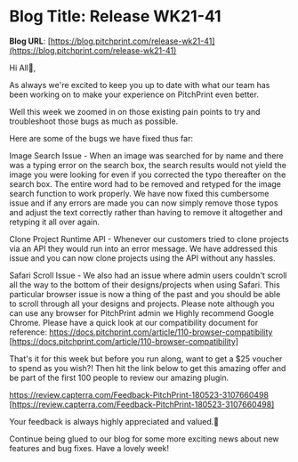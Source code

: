 # **Blog Title**: Release WK21-41

**Blog URL**: [https://blog.pitchprint.com/release-wk21-41](https://blog.pitchprint.com/release-wk21-41)

Hi All👋,

As always we're excited to keep you up to date with what our team has been working on to make your experience on PitchPrint even better.

Well this week we zoomed in on those existing pain points to try and troubleshoot those bugs as much as possible.

Here are some of the bugs we have fixed thus far:

Image Search Issue - When an image was searched for by name and there was a typing error on the search box, the search results would not
yield the image you were looking for even if you corrected the typo thereafter on the search box. The entire word had to be removed and
retyped for the image search function to work properly. We have now fixed this cumbersome issue and if any errors are made you can now
simply remove those typos and adjust the text correctly rather than having to remove it altogether and retyping it all over again.

Clone Project Runtime API - Whenever our customers tried to clone projects via an API they would run into an error message. We have
addressed this issue and you can now clone projects using the API without any hassles.

Safari Scroll Issue - We also had an issue where admin users couldn't scroll all the way to the bottom of their designs/projects when using
Safari. This particular browser issue is now a thing of the past and you should be able to scroll through all your designs and projects.
Please note although you can use any browser for PitchPrint admin we Highly recommend Google Chrome. Please have a quick look at our
compatibility document for reference: https://docs.pitchprint.com/article/110-browser-compatibility
[https://docs.pitchprint.com/article/110-browser-compatibility]

That's it for this week but before you run along, want to get a $25 voucher to spend as you wish?! Then hit the link below to get this
amazing offer and be part of the first 100 people to review our amazing plugin.

https://review.capterra.com/Feedback-PitchPrint-180523-3107660498 [https://review.capterra.com/Feedback-PitchPrint-180523-3107660498]

Your feedback is always highly appreciated and valued.🙂

Continue being glued to our blog for some more exciting news about new features and bug fixes. Have a lovely week!

